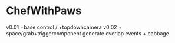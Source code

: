 # ChefWithPaws
v0.01 +base control / +topdowncamera
v0.02 + space/grab+triggercomponent generate overlap events + cabbage
